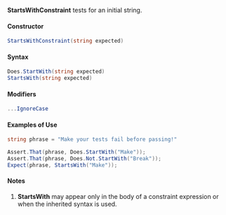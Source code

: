 **StartsWithConstraint** tests for an initial string.

#### Constructor

```C#
StartsWithConstraint(string expected)
```

#### Syntax

```C#
Does.StartWith(string expected)
StartsWith(string expected)
```

#### Modifiers

```C#
...IgnoreCase
```

#### Examples of Use

```C#
string phrase = "Make your tests fail before passing!"

Assert.That(phrase, Does.StartWith("Make"));
Assert.That(phrase, Does.Not.StartWith("Break"));
Expect(phrase, StartsWith("Make"));
```

#### Notes

1. **StartsWith** may appear only in the body of a constraint 
   expression or when the inherited syntax is used.


